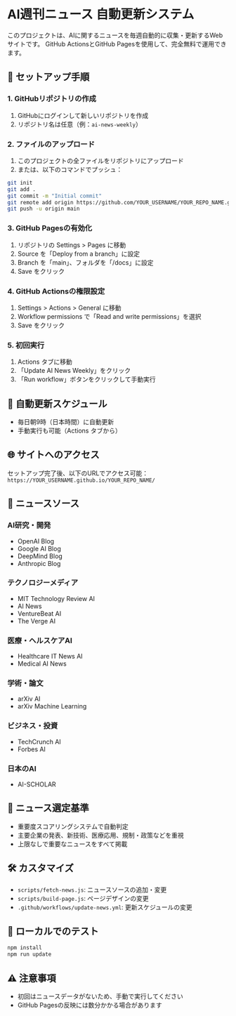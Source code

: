 # AI週刊ニュース 自動更新システム

このプロジェクトは、AIに関するニュースを毎週自動的に収集・更新するWebサイトです。
GitHub ActionsとGitHub Pagesを使用して、完全無料で運用できます。

## 🚀 セットアップ手順

### 1. GitHubリポジトリの作成
1. GitHubにログインして新しいリポジトリを作成
2. リポジトリ名は任意（例：`ai-news-weekly`）

### 2. ファイルのアップロード
1. このプロジェクトの全ファイルをリポジトリにアップロード
2. または、以下のコマンドでプッシュ：
```bash
git init
git add .
git commit -m "Initial commit"
git remote add origin https://github.com/YOUR_USERNAME/YOUR_REPO_NAME.git
git push -u origin main
```

### 3. GitHub Pagesの有効化
1. リポジトリの Settings > Pages に移動
2. Source を「Deploy from a branch」に設定
3. Branch を「main」、フォルダを「/docs」に設定
4. Save をクリック

### 4. GitHub Actionsの権限設定
1. Settings > Actions > General に移動
2. Workflow permissions で「Read and write permissions」を選択
3. Save をクリック

### 5. 初回実行
1. Actions タブに移動
2. 「Update AI News Weekly」をクリック
3. 「Run workflow」ボタンをクリックして手動実行

## 📅 自動更新スケジュール
- 毎日朝9時（日本時間）に自動更新
- 手動実行も可能（Actions タブから）

## 🌐 サイトへのアクセス
セットアップ完了後、以下のURLでアクセス可能：
`https://YOUR_USERNAME.github.io/YOUR_REPO_NAME/`

## 📰 ニュースソース

### AI研究・開発
- OpenAI Blog
- Google AI Blog  
- DeepMind Blog
- Anthropic Blog

### テクノロジーメディア
- MIT Technology Review AI
- AI News
- VentureBeat AI
- The Verge AI

### 医療・ヘルスケアAI
- Healthcare IT News AI
- Medical AI News

### 学術・論文
- arXiv AI
- arXiv Machine Learning

### ビジネス・投資
- TechCrunch AI
- Forbes AI

### 日本のAI
- AI-SCHOLAR

## 🎯 ニュース選定基準
- 重要度スコアリングシステムで自動判定
- 主要企業の発表、新技術、医療応用、規制・政策などを重視
- 上限なしで重要なニュースをすべて掲載

## 🛠️ カスタマイズ
- `scripts/fetch-news.js`: ニュースソースの追加・変更
- `scripts/build-page.js`: ページデザインの変更
- `.github/workflows/update-news.yml`: 更新スケジュールの変更

## 📝 ローカルでのテスト
```bash
npm install
npm run update
```

## ⚠️ 注意事項
- 初回はニュースデータがないため、手動で実行してください
- GitHub Pagesの反映には数分かかる場合があります